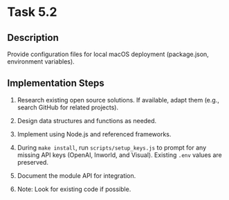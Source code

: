 # Task 5.2

## Description
Provide configuration files for local macOS deployment (package.json, environment variables).

## Implementation Steps
1. Research existing open source solutions. If available, adapt them (e.g., search GitHub for related projects).

2. Design data structures and functions as needed.

3. Implement using Node.js and referenced frameworks.

4. During `make install`, run `scripts/setup_keys.js` to prompt for any missing API keys (OpenAI, Inworld, and Visual). Existing `.env` values are preserved.

5. Document the module API for integration.

6. Note: Look for existing code if possible.

